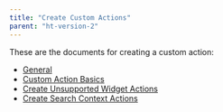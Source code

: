 ```yaml
---
title: "Create Custom Actions"
parent: "ht-version-2"
---
```


These are the documents for creating a custom action:

* [General](custom-action-general-2)
* [Custom Action Basics](custom-action-basics-2)
* [Create Unsupported Widget Actions](create-unsupported-widget-actions-2)
* [Create Search Context Actions](create-search-context-actions-2)
